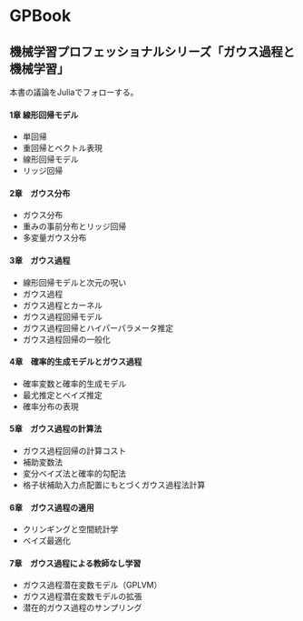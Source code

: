 # GPBook

## 機械学習プロフェッショナルシリーズ「ガウス過程と機械学習」

本書の議論をJuliaでフォローする。

#### 1章 線形回帰モデル
 - 単回帰
 - 重回帰とベクトル表現
 - 線形回帰モデル
 - リッジ回帰
 
#### 2章　ガウス分布
 - ガウス分布
 - 重みの事前分布とリッジ回帰
 - 多変量ガウス分布

#### 3章　ガウス過程
 - 線形回帰モデルと次元の呪い
 - ガウス過程
 - ガウス過程とカーネル
 - ガウス過程回帰モデル
 - ガウス過程回帰とハイパーパラメータ推定
 - ガウス過程回帰の一般化
 
#### 4章　確率的生成モデルとガウス過程
 - 確率変数と確率的生成モデル
 - 最尤推定とベイズ推定
 - 確率分布の表現

#### 5章　ガウス過程の計算法
 - ガウス過程回帰の計算コスト
 - 補助変数法
 - 変分ベイズ法と確率的勾配法
 - 格子状補助入力点配置にもとづくガウス過程法計算

#### 6章　ガウス過程の適用
 - クリンギングと空間統計学
 - ベイズ最適化

#### 7章　ガウス過程による教師なし学習
 - ガウス過程潜在変数モデル（GPLVM）
 - ガウス過程潜在変数モデルの拡張
 - 潜在的ガウス過程のサンプリング

